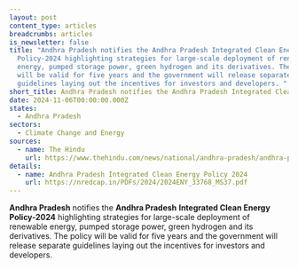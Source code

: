```yaml
---
layout: post
content_type: articles
breadcrumbs: articles
is_newsletter: false
title: "Andhra Pradesh notifies the Andhra Pradesh Integrated Clean Energy
  Policy-2024 highlighting strategies for large-scale deployment of renewable
  energy, pumped storage power, green hydrogen and its derivatives. The policy
  will be valid for five years and the government will release separate
  guidelines laying out the incentives for investors and developers. "
short_title: Andhra Pradesh notifies the Andhra Pradesh Integrated Clean Energy Policy-2024
date: 2024-11-06T00:00:00.000Z
states:
  - Andhra Pradesh
sectors:
  - Climate Change and Energy
sources:
  - name: The Hindu
    url: https://www.thehindu.com/news/national/andhra-pradesh/andhra-pradesh-govt-notifies-five-year-integrated-clean-energy-policy-incentive-guidelines-to-be-issued-soon/article68815486.ece
details:
  - name: Andhra Pradesh Integrated Clean Energy Policy 2024
    url: https://nredcap.in/PDFs/2024/2024ENY_33768_MS37.pdf
---
```

**Andhra Pradesh** notifies the **Andhra Pradesh** **Integrated Clean Energy Policy-2024** highlighting strategies for large-scale deployment of renewable energy, pumped storage power, green hydrogen and its derivatives. The policy will be valid for five years and the government will release separate guidelines laying out the incentives for investors and developers.
